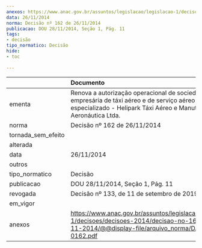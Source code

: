 ```yaml
---
anexos: https://www.anac.gov.br/assuntos/legislacao/legislacao-1/decisoes/decisoes-2014/decisao-no-162-de-26-11-2014/@@display-file/arquivo_norma/DA2014-0162.pdf
data: 26/11/2014
norma: Decisão nº 162 de 26/11/2014
publicacao: DOU 28/11/2014, Seção 1, Pág. 11
tags:
- decisão
tipo_normatico: Decisão
hide: 
- toc 
 
---
```


|                    | Documento                                                                                                                                                    |
|:-------------------|:-------------------------------------------------------------------------------------------------------------------------------------------------------------|
| ementa             | Renova a autorização operacional de sociedade empresária de táxi aéreo e de serviço aéreo especializado - Helipark Táxi Aéreo e Manutenção Aeronáutica Ltda. |
| norma              | Decisão nº 162 de 26/11/2014                                                                                                                                 |
| tornada_sem_efeito |                                                                                                                                                              |
| alterada           |                                                                                                                                                              |
| data               | 26/11/2014                                                                                                                                                   |
| outros             |                                                                                                                                                              |
| tipo_normatico     | Decisão                                                                                                                                                      |
| publicacao         | DOU 28/11/2014, Seção 1, Pág. 11                                                                                                                             |
| revogada           | Decisão nº 133, de 11 de setembro de 2019.                                                                                                                   |
| em_vigor           |                                                                                                                                                              |
| anexos             | https://www.anac.gov.br/assuntos/legislacao/legislacao-1/decisoes/decisoes-2014/decisao-no-162-de-26-11-2014/@@display-file/arquivo_norma/DA2014-0162.pdf    |